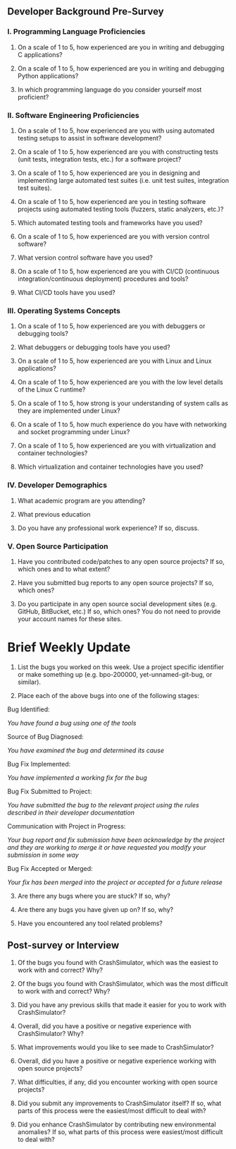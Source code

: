 ## Developer Background Pre-Survey

### I. Programming Language Proficiencies

1. On a scale of 1 to 5, how experienced are you in writing and debugging C
   applications?

2. On a scale of 1 to 5, how experienced are you in writing and debugging Python
   applications?

3. In which programming language do you consider yourself most proficient?


### II. Software Engineering Proficiencies

1. On a scale of 1 to 5, how experienced are you with using automated testing
   setups to assist in software development?

2. On a scale of 1 to 5, how experienced are you with constructing tests (unit
   tests, integration tests, etc.) for a software project?

3. On a scale of 1 to 5, how experienced are you in designing and implementing
   large automated test suites (i.e. unit test suites, integration test suites).

4. On a scale of 1 to 5, how experienced are you in testing software projects
   using automated testing tools (fuzzers, static analyzers, etc.)?

5. Which automated testing tools and frameworks have you used?

6. On a scale of 1 to 5, how experienced are you with version control software?

7. What version control software have you used?

8. On a scale of 1 to 5, how experienced are you with CI/CD (continuous
   integration/continuous deployment) procedures and tools?

9. What CI/CD tools have you used?


### III. Operating Systems Concepts

1. On a scale of 1 to 5, how experienced are you with debuggers or debugging
   tools?

2. What debuggers or debugging tools have you used?

3. On a scale of 1 to 5, how experienced are you with Linux and Linux
   applications?

4. On a scale of 1 to 5, how experienced are you with the low level details of
   the Linux C runtime?

5. On a scale of 1 to 5, how strong is your understanding of system calls as
   they are implemented under Linux?

6. On a scale of 1 to 5, how much experience do you have with networking and
   socket programming under Linux?

7. On a scale of 1 to 5, how experienced are you with virtualization and
   container technologies?

8. Which virtualization and container technologies have you used?


### IV. Developer Demographics

1. What academic program are you attending?

2. What previous education

3. Do you have any professional work experience? If so, discuss.


### V. Open Source Participation

1. Have you contributed code/patches to any open source projects? If so, which
   ones and to what extent?

2. Have you submitted bug reports to any open source projects?  If so, which
   ones?

3. Do you participate in any open source social development sites (e.g. GitHub,
   BitBucket, etc.)  If so, which ones? You do not need to provide your account
   names for these sites.


# Brief Weekly Update

1. List the bugs you worked on this week. Use a project specific identifier or make something up (e.g. bpo-200000, yet-unnamed-git-bug, or similar).


2. Place each of the above bugs into one of the following stages:

Bug Identified:

_You have found a bug using one of the tools_

Source of Bug Diagnosed:

_You have examined the bug and determined its cause_

Bug Fix Implemented:

_You have implemented a working fix for the bug_

Bug Fix Submitted to Project:

_You have submitted the bug to the relevant project using the rules described in
their developer documentation_

Communication with Project in Progress:

_Your bug report and fix submission have been acknowledge by the project and
they are working to merge it or have requested you modify your submission in
some way_

Bug Fix Accepted or Merged:

_Your fix has been merged into the project or accepted for a future release_

3. Are there any bugs where you are stuck?  If so, why?

4. Are there any bugs you have given up on? If so, why?

5. Have you encountered any tool related problems?


## Post-survey or Interview

1. Of the bugs you found with CrashSimulator, which was the easiest to work
   with and correct?  Why?

2. Of the bugs you found with CrashSimulator, which was the most difficult to
   work with and correct?  Why?

3. Did you have any previous skills that made it easier for you to work with
   CrashSimulator?

4. Overall, did you have a positive or negative experience with CrashSimulator?
   Why?

5. What improvements would you like to see made to CrashSimulator?

6. Overall, did you have a positive or negative experience working with open
   source projects?

7. What difficulties, if any, did you encounter working with open source
   projects?

8. Did you submit any improvements to CrashSimulator itself?  If so, what parts
   of this process were the easiest/most difficult to deal with?

9. Did you enhance CrashSimulator by contributing new environmental anomalies?
   If so, what parts of this process were easiest/most difficult to deal with?
